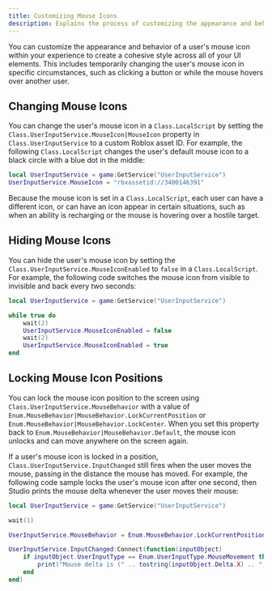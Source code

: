 ```yaml
---
title: Customizing Mouse Icons
description: Explains the process of customizing the appearance and behavior of a user's mouse icon within your experience.
---
```


You can customize the appearance and behavior of a user's mouse icon within your experience to create a cohesive style across all of your UI elements. This includes temporarily changing the user's mouse icon in specific circumstances, such as clicking a button or while the mouse hovers over another user.

## Changing Mouse Icons

You can change the user's mouse icon in a `Class.LocalScript` by setting the `Class.UserInputService.MouseIcon|MouseIcon` property in `Class.UserInputService` to a custom Roblox asset ID. For example, the following `Class.LocalScript` changes the user's default mouse icon to a black circle with a blue dot in the middle:

```lua
local UserInputService = game:GetService("UserInputService")
UserInputService.MouseIcon = "rbxassetid://3400146391"
```

Because the mouse icon is set in a `Class.LocalScript`, each user can have a different icon, or can have an icon appear in certain situations, such as when an ability is recharging or the mouse is hovering over a hostile target.

## Hiding Mouse Icons

You can hide the user's mouse icon by setting the `Class.UserInputService.MouseIconEnabled` to `false` in a `Class.LocalScript`. For example, the following code switches the mouse icon from visible to invisible and back every two seconds:

```lua
local UserInputService = game:GetService("UserInputService")

while true do
	wait(2)
	UserInputService.MouseIconEnabled = false
	wait(2)
	UserInputService.MouseIconEnabled = true
end
```

## Locking Mouse Icon Positions

You can lock the mouse icon position to the screen using `Class.UserInputService.MouseBehavior` with a value of `Enum.MouseBehavior|MouseBehavior.LockCurrentPosition` or `Enum.MouseBehavior|MouseBehavior.LockCenter`. When you set this property back to `Enum.MouseBehavior|MouseBehavior.Default`, the mouse icon unlocks and can move anywhere on the screen again.

If a user's mouse icon is locked in a position, `Class.UserInputService.InputChanged` still fires when the user moves the mouse, passing in the distance the mouse has moved. For example, the following code sample locks the user's mouse icon after one second, then Studio prints the mouse delta whenever the user moves their mouse:

```lua
local UserInputService = game:GetService("UserInputService")

wait(1)

UserInputService.MouseBehavior = Enum.MouseBehavior.LockCurrentPosition

UserInputService.InputChanged:Connect(function(inputObject)
	if inputObject.UserInputType == Enum.UserInputType.MouseMovement then
		print("Mouse delta is (" .. tostring(inputObject.Delta.X) .. ", " ..  tostring(inputObject.Delta.Y) .. ")")
	end
end)
```
